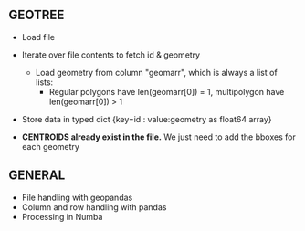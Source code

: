 ## GEOTREE

- Load file
- Iterate over file contents to fetch id & geometry
  - Load geometry from column "geomarr", which is always a list of lists:
    - Regular polygons have len(geomarr[0]) = 1, multipolygon have len(geomarr[0]) > 1
- Store data in typed dict
  {key=id : value:geometry as float64 array}

- **CENTROIDS already exist in the file.** We just need to add the bboxes for each geometry

## GENERAL

- File handling with geopandas
- Column and row handling with pandas
- Processing in Numba
